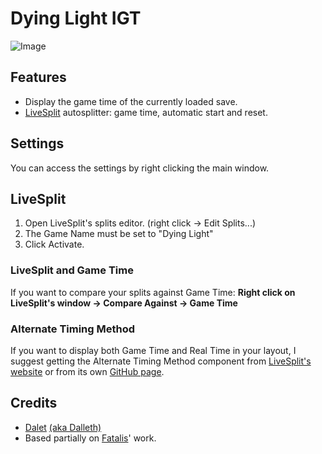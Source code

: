 Dying Light IGT
===============

![Image](http://i.imgur.com/gp4q8hT.png)

Features
--------
* Display the game time of the currently loaded save.
* [LiveSplit](http://livesplit.org) autosplitter: game time, automatic start and reset.

Settings
--------
   You can access the settings by right clicking the main window. 

LiveSplit
---------
1. Open LiveSplit's splits editor. (right click -> Edit Splits...)
2. The Game Name must be set to "Dying Light"
3. Click Activate.

### LiveSplit and Game Time
 
If you want to compare your splits against Game Time:
**Right click on LiveSplit's window -> Compare Against -> Game Time**

### Alternate Timing Method
   If you want to display both Game Time and Real Time in your layout, I suggest getting the Alternate Timing Method component     from [LiveSplit's website](http://livesplit.org/components/) or from its own [GitHub page](https://github.com/Dalet/LiveSplit.AlternateTimingMethod/releases).

Credits
-------
* [Dalet](https://twitter.com/Dalleth_) [(aka Dalleth)](http://twitch.tv/dalleth_)
* Based partially on [Fatalis](https://github.com/fatalis)' work.
